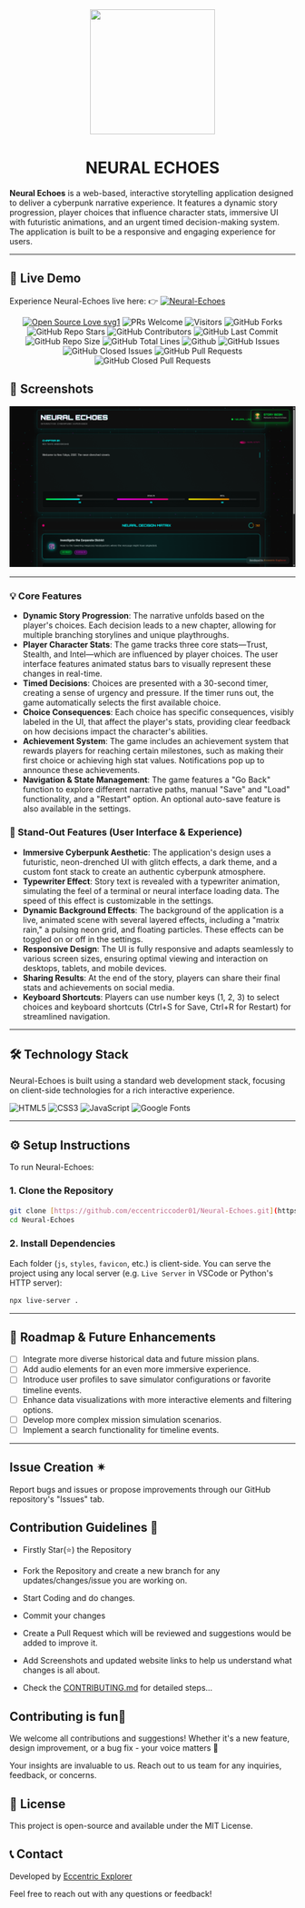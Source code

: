 <div align="center"><img src="N.png" style="width: 220px; height: 220px;" /></div>

# <div align="center">NEURAL ECHOES</div>

**Neural Echoes** is a web-based, interactive storytelling application designed to deliver a cyberpunk narrative experience. It features a dynamic story progression, player choices that influence character stats, immersive UI with futuristic animations, and an urgent timed decision-making system. The application is built to be a responsive and engaging experience for users.

---

## 🚀 Live Demo

Experience Neural-Echoes live here: 
👉 [![**Neural-Echoes**](https://img.shields.io/badge/View-Live%20Demo-indigo?style=for-the-badge)](https://eccentriccoder01.github.io/Neural-Echoes)

 <div align="center">
 <p>

[![Open Source Love svg1](https://badges.frapsoft.com/os/v1/open-source.svg?v=103)](https://github.com/ellerbrock/open-source-badges/)
![PRs Welcome](https://img.shields.io/badge/PRs-Welcome-brightgreen.svg?style=flat)
![Visitors](https://api.visitorbadge.io/api/Visitors?path=eccentriccoder01%2FNeural-Echoes%20&countColor=%23263759&style=flat)
![GitHub Forks](https://img.shields.io/github/forks/eccentriccoder01/Neural-Echoes)
![GitHub Repo Stars](https://img.shields.io/github/stars/eccentriccoder01/Neural-Echoes)
![GitHub Contributors](https://img.shields.io/github/contributors/eccentriccoder01/Neural-Echoes)
![GitHub Last Commit](https://img.shields.io/github/last-commit/eccentriccoder01/Neural-Echoes)
![GitHub Repo Size](https://img.shields.io/github/repo-size/eccentriccoder01/Neural-Echoes)
![GitHub Total Lines](https://sloc.xyz/github/eccentriccoder01/Neural-Echoes)
![Github](https://img.shields.io/github/license/eccentriccoder01/Neural-Echoes)
![GitHub Issues](https://img.shields.io/github/issues/eccentriccoder01/Neural-Echoes)
![GitHub Closed Issues](https://img.shields.io/github/issues-closed-raw/eccentriccoder01/Neural-Echoes)
![GitHub Pull Requests](https://img.shields.io/github/issues-pr/eccentriccoder01/Neural-Echoes)
![GitHub Closed Pull Requests](https://img.shields.io/github/issues-pr-closed/eccentriccoder01/Neural-Echoes)
 </p>
 </div>

## 📸 Screenshots

<div align="center"><img src="App.png"/></div>

---

### 💡 Core Features

* **Dynamic Story Progression**: The narrative unfolds based on the player's choices. Each decision leads to a new chapter, allowing for multiple branching storylines and unique playthroughs.
* **Player Character Stats**: The game tracks three core stats—Trust, Stealth, and Intel—which are influenced by player choices. The user interface features animated status bars to visually represent these changes in real-time.
* **Timed Decisions**: Choices are presented with a 30-second timer, creating a sense of urgency and pressure. If the timer runs out, the game automatically selects the first available choice.
* **Choice Consequences**: Each choice has specific consequences, visibly labeled in the UI, that affect the player's stats, providing clear feedback on how decisions impact the character's abilities.
* **Achievement System**: The game includes an achievement system that rewards players for reaching certain milestones, such as making their first choice or achieving high stat values. Notifications pop up to announce these achievements.
* **Navigation & State Management**: The game features a "Go Back" function to explore different narrative paths, manual "Save" and "Load" functionality, and a "Restart" option. An optional auto-save feature is also available in the settings.

### 🎨 Stand-Out Features (User Interface & Experience)

* **Immersive Cyberpunk Aesthetic**: The application's design uses a futuristic, neon-drenched UI with glitch effects, a dark theme, and a custom font stack to create an authentic cyberpunk atmosphere.
* **Typewriter Effect**: Story text is revealed with a typewriter animation, simulating the feel of a terminal or neural interface loading data. The speed of this effect is customizable in the settings.
* **Dynamic Background Effects**: The background of the application is a live, animated scene with several layered effects, including a "matrix rain," a pulsing neon grid, and floating particles. These effects can be toggled on or off in the settings.
* **Responsive Design**: The UI is fully responsive and adapts seamlessly to various screen sizes, ensuring optimal viewing and interaction on desktops, tablets, and mobile devices.
* **Sharing Results**: At the end of the story, players can share their final stats and achievements on social media.
* **Keyboard Shortcuts**: Players can use number keys (1, 2, 3) to select choices and keyboard shortcuts (Ctrl+S for Save, Ctrl+R for Restart) for streamlined navigation.

---

## 🛠️ Technology Stack

Neural-Echoes is built using a standard web development stack, focusing on client-side technologies for a rich interactive experience.

![HTML5](https://img.shields.io/badge/HTML5-E34F26?style=for-the-badge&logo=html5&logoColor=white)
![CSS3](https://img.shields.io/badge/CSS3-1572B6?style=for-the-badge&logo=css3&logoColor=white)
![JavaScript](https://img.shields.io/badge/JavaScript-FFD600?style=for-the-badge&logo=javascript&logoColor=black)
![Google Fonts](https://img.shields.io/badge/Google_Fonts-ec4899?style=for-the-badge&logo=googlefonts&logoColor=black)

---

## ⚙️ Setup Instructions

To run Neural-Echoes:

### 1. Clone the Repository

```bash
git clone [https://github.com/eccentriccoder01/Neural-Echoes.git](https://github.com/eccentriccoder01/Neural-Echoes.git)
cd Neural-Echoes
````

### 2\. Install Dependencies

Each folder (`js`, `styles`, `favicon`, etc.) is client-side. You can serve the project using any local server (e.g. `Live Server` in VSCode or Python's HTTP server):

```bash
npx live-server .
```
-----

## 🚧 Roadmap & Future Enhancements

  * [ ] Integrate more diverse historical data and future mission plans.
  * [ ] Add audio elements for an even more immersive experience.
  * [ ] Introduce user profiles to save simulator configurations or favorite timeline events.
  * [ ] Enhance data visualizations with more interactive elements and filtering options.
  * [ ] Develop more complex mission simulation scenarios.
  * [ ] Implement a search functionality for timeline events.

---

## Issue Creation ✴

Report bugs and issues or propose improvements through our GitHub repository's "Issues" tab.

## Contribution Guidelines 📑

- Firstly Star(⭐) the Repository
- Fork the Repository and create a new branch for any updates/changes/issue you are working on.
- Start Coding and do changes.
- Commit your changes
- Create a Pull Request which will be reviewed and suggestions would be added to improve it.
- Add Screenshots and updated website links to help us understand what changes is all about.

- Check the [CONTRIBUTING.md](CONTRIBUTING.md) for detailed steps...

## Contributing is fun🧡

We welcome all contributions and suggestions!
Whether it's a new feature, design improvement, or a bug fix - your voice matters 💜

Your insights are invaluable to us. Reach out to us team for any inquiries, feedback, or concerns.

## 📄 License

This project is open-source and available under the MIT License.

## 📞 Contact

Developed by [Eccentric Explorer](https://eccentriccoder01.github.io/Me)

Feel free to reach out with any questions or feedback\!